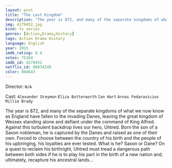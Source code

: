 ```yaml
---
layout: post
title: "The Last Kingdom"
description: "The year is 872, and many of the separate kingdoms of what we now know as England have fallen to the invading Danes, leaving the great kingdom of Wessex standing alone and defiant under the command of King Alfred. Against this turbulent backdrop lives our hero, Uhtred. Born the son of a Saxon nobleman, he is captured by the Danes and raised as one of their own. Forced to choose between the country of his birth and the people of his upbringing, his loyalties are ever tested. Wha.."
img: 4179452.jpg
kind: tv series
genres: [Action,Drama,History]
tags: Action Drama History 
language: English
year: 2015
imdb_rating: 8.4
votes: 75164
imdb_id: 4179452
netflix_id: 80074249
color: 004643
---
```

Director: `N/A`  

Cast: `Alexander Dreymon` `Eliza Butterworth` `Ian Hart` `Arnas Fedaravicius` `Millie Brady` 

The year is 872, and many of the separate kingdoms of what we now know as England have fallen to the invading Danes, leaving the great kingdom of Wessex standing alone and defiant under the command of King Alfred. Against this turbulent backdrop lives our hero, Uhtred. Born the son of a Saxon nobleman, he is captured by the Danes and raised as one of their own. Forced to choose between the country of his birth and the people of his upbringing, his loyalties are ever tested. What is he? Saxon or Dane? On a quest to reclaim his birthright, Uhtred must tread a dangerous path between both sides if he is to play his part in the birth of a new nation and, ultimately, recapture his ancestral lands...